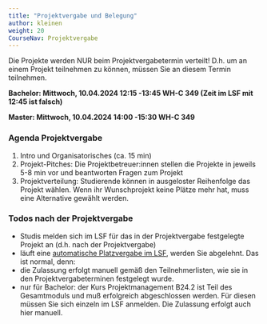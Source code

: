 ```yaml
---
title: "Projektvergabe und Belegung"
author: kleinen
weight: 20
CourseNav: Projektvergabe
---
```


Die Projekte werden NUR beim Projektvergabetermin verteilt! D.h. um an einem Projekt teilnehmen zu können, müssen Sie an diesem Termin teilnehmen.

**Bachelor: Mittwoch, 10.04.2024 12:15 -13:45 WH-C 349 (Zeit im LSF mit 12:45 ist falsch)**

**Master:   Mittwoch, 10.04.2024 14:00 -15:30 WH-C 349**


### Agenda Projektvergabe

1. Intro und Organisatorisches (ca. 15 min)
2. Projekt-Pitches: Die Projektbetreuer:innen stellen die Projekte in jeweils 5-8 min vor und beantworten Fragen zum Projekt
3. Projektverteilung: Studierende können in ausgeloster Reihenfolge das Projekt wählen. Wenn ihr Wunschprojekt keine Plätze mehr hat, muss eine Alternative gewählt werden.

### Todos nach der Projektvergabe

- Studis melden sich im LSF für das in der Projektvergabe festgelegte Projekt an (d.h. nach der Projektvergabe)
- läuft eine [automatische Platzvergabe im LSF](https://lsf.htw-berlin.de/qisserver/rds?state=user&type=0), werden Sie abgelehnt. Das ist normal, denn:
- die Zulassung erfolgt manuell gemäß den Teilnehmerlisten,  wie sie in den Projektvergabeterminen festgelegt wurde.
- nur für Bachelor: der Kurs Projektmanagement B24.2 ist Teil des Gesamtmoduls und muß erfolgreich abgeschlossen werden. Für diesen müssen Sie sich einzeln im LSF anmelden. Die Zulassung erfolgt auch hier manuell.

